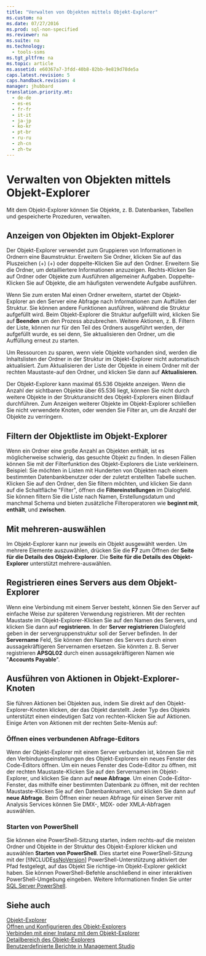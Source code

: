 ```yaml
---
title: "Verwalten von Objekten mittels Objekt-Explorer"
ms.custom: na
ms.date: 07/27/2016
ms.prod: sql-non-specified
ms.reviewer: na
ms.suite: na
ms.technology: 
  - tools-ssms
ms.tgt_pltfrm: na
ms.topic: article
ms.assetid: e60367a7-3fdd-40b8-82bb-9e819d78de5a
caps.latest.revision: 5
caps.handback.revision: 4
manager: jhubbard
translation.priority.mt: 
  - de-de
  - es-es
  - fr-fr
  - it-it
  - ja-jp
  - ko-kr
  - pt-br
  - ru-ru
  - zh-cn
  - zh-tw
---
```

# Verwalten von Objekten mittels Objekt-Explorer
Mit dem Objekt-Explorer können Sie Objekte, z. B. Datenbanken, Tabellen und gespeicherte Prozeduren, verwalten.  
  
## Anzeigen von Objekten im Objekt-Explorer  
Der Objekt-Explorer verwendet zum Gruppieren von Informationen in Ordnern eine Baumstruktur. Erweitern Sie Ordner, klicken Sie auf das Pluszeichen (+) (\+) oder doppelte\-Klicken Sie auf den Ordner. Erweitern Sie die Ordner, um detailliertere Informationen anzuzeigen. Rechts\-Klicken Sie auf Ordner oder Objekte zum Ausführen allgemeiner Aufgaben. Doppelte\-Klicken Sie auf Objekte, die am häufigsten verwendete Aufgabe ausführen.  
  
Wenn Sie zum ersten Mal einen Ordner erweitern, startet der Objekt-Explorer an den Server eine Abfrage nach Informationen zum Auffüllen der Struktur. Sie können andere Funktionen ausführen, während die Struktur aufgefüllt wird. Beim Objekt-Explorer die Struktur aufgefüllt wird, klicken Sie auf **Beenden** um den Prozess abzubrechen. Weitere Aktionen, z. B. Filtern der Liste, können nur für den Teil des Ordners ausgeführt werden, der aufgefüllt wurde, es sei denn, Sie aktualisieren den Ordner, um die Auffüllung erneut zu starten.  
  
Um Ressourcen zu sparen, wenn viele Objekte vorhanden sind, werden die Inhaltslisten der Ordner in der Struktur im Objekt-Explorer nicht automatisch aktualisiert. Zum Aktualisieren der Liste der Objekte in einem Ordner mit der rechten Maustaste\-auf den Ordner, und klicken Sie dann auf **Aktualisieren**.  
  
Der Objekt-Explorer kann maximal 65.536 Objekte anzeigen. Wenn die Anzahl der sichtbaren Objekte über 65.536 liegt, können Sie nicht durch weitere Objekte in der Strukturansicht des Objekt-Explorers einen Bildlauf durchführen. Zum Anzeigen weiterer Objekte im Objekt-Explorer schließen Sie nicht verwendete Knoten, oder wenden Sie Filter an, um die Anzahl der Objekte zu verringern.  
  
## Filtern der Objektliste im Objekt-Explorer  
Wenn ein Ordner eine große Anzahl an Objekten enthält, ist es möglicherweise schwierig, das gesuchte Objekt zu finden. In diesen Fällen können Sie mit der Filterfunktion des Objekt-Explorers die Liste verkleinern. Beispiel: Sie möchten in Listen mit Hunderten von Objekten nach einem bestimmten Datenbankbenutzer oder der zuletzt erstellten Tabelle suchen. Klicken Sie auf den Ordner, den Sie filtern möchten, und klicken Sie dann auf die Schaltfläche "Filter", öffnen die **Filtereinstellungen** im Dialogfeld. Sie können filtern Sie die Liste nach Namen, Erstellungsdatum und manchmal Schema und bieten zusätzliche Filteroperatoren wie **beginnt mit**, **enthält**, und **zwischen**.  
  
## Mit mehreren\-auswählen  
Im Objekt-Explorer kann nur jeweils ein Objekt ausgewählt werden. Um mehrere Elemente auszuwählen, drücken Sie die **F7** zum Öffnen der **Seite für die Details des Objekt-Explorer**. Die **Seite für die Details des Objekt-Explorer** unterstützt mehrere\-auswählen.  
  
## Registrieren eines Servers aus dem Objekt-Explorer  
Wenn eine Verbindung mit einem Server besteht, können Sie den Server auf einfache Weise zur späteren Verwendung registrieren. Mit der rechten Maustaste im Objekt-Explorer\-Klicken Sie auf den Namen des Servers, und klicken Sie dann auf **registrieren**. In der **Server registrieren** Dialogfeld geben in der servergruppenstruktur soll der Server befinden. In der **Servername** Feld, Sie können den Namen des Servers durch einen aussagekräftigeren Servernamen ersetzen. Sie könnten z. B. Server registrieren **APSQL02** durch einen aussagekräftigeren Namen wie "**Accounts Payable**".  
  
## Ausführen von Aktionen in Objekt-Explorer-Knoten  
Sie führen Aktionen bei Objekten aus, indem Sie direkt auf den Objekt-Explorer-Knoten klicken, der das Objekt darstellt. Jeder Typ des Objekts unterstützt einen eindeutigen Satz von rechten\-Klicken Sie auf Aktionen. Einige Arten von Aktionen mit der rechten Seite\-Menüs auf:  
  
### Öffnen eines verbundenen Abfrage-Editors  
Wenn der Objekt-Explorer mit einem Server verbunden ist, können Sie mit den Verbindungseinstellungen des Objekt-Explorers ein neues Fenster des Code-Editors öffnen. Um ein neues Fenster des Code-Editor zu öffnen, mit der rechten Maustaste\-Klicken Sie auf den Servernamen im Objekt-Explorer, und klicken Sie dann auf **neue Abfrage**. Um einen Code-Editor-Fenster, das mithilfe einer bestimmten Datenbank zu öffnen, mit der rechten Maustaste\-Klicken Sie auf den Datenbanknamen, und klicken Sie dann auf **neue Abfrage**. Beim Öffnen einer neuen Abfrage für einen Server mit Analysis Services können Sie DMX-, MDX- oder XMLA-Abfragen auswählen.  
  
### Starten von PowerShell  
Sie können eine PowerShell-Sitzung starten, indem rechts\-auf die meisten Ordner und Objekte in der Struktur des Objekt-Explorer klicken und auswählen **Starten von PowerShell**. Dies startet eine PowerShell-Sitzung mit der [!INCLUDE[ssNoVersion](../content/includes/ssNoVersion_md.md)] PowerShell-Unterstützung aktiviert der Pfad festgelegt, auf das Objekt Sie richtige\-im Objekt-Explorer geklickt haben. Sie können PowerShell-Befehle anschließend in einer interaktiven PowerShell-Umgebung eingeben. Weitere Informationen finden Sie unter [SQL Server PowerShell](assetId:///89b70725-bbe7-4ffe-a27d-2a40005a97e7).  
  
## Siehe auch  
[Objekt-Explorer](../content/Object-Explorer.md)  
[Öffnen und Konfigurieren des Objekt-Explorers](../content/Open-and-Configure-Object-Explorer.md)  
[Verbinden mit einer Instanz mit dem Objekt-Explorer](../content/Connect-to-an-Instance-From-Object-Explorer.md)  
[Detailbereich des Objekt-Explorers](../content/Object-Explorer-Details-Pane.md)  
[Benutzerdefinierte Berichte in Management Studio](../content/Custom-Reports-in-Management-Studio.md)  
  
